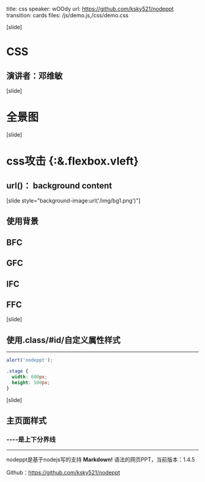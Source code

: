 title: css
speaker: wOOdy
url: https://github.com/ksky521/nodeppt
transition: cards
files: /js/demo.js,/css/demo.css

[slide]

# CSS
## 演讲者：邓维敏

[slide]

# 全景图

[slide]

# css攻击 {:&.flexbox.vleft}
## url()： background content

[slide style="background-image:url('/img/bg1.png')"]

## 使用背景
## BFC
## GFC
## IFC
## FFC

[slide]
## 使用.class/#id/自定义属性样式
----

```js
alert('nodeppt');
```

```css
.stage {
  width: 600px;
  height: 500px;
}
```

[slide]

## 主页面样式
### ----是上下分界线
----

nodeppt是基于nodejs写的支持 **Markdown!** 语法的网页PPT，当前版本：1.4.5

Github：https://github.com/ksky521/nodeppt

